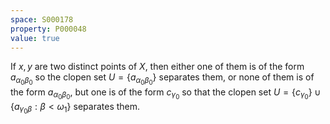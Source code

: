 ```yaml
---
space: S000178
property: P000048
value: true
---
```


If $x, y$ are two distinct points of $X$, then either one of them is of the form $a_{\alpha_0\beta_0}$ so the clopen set $U = \{a_{\alpha_0\beta_0}\}$ separates them, or none of them is of the form $a_{\alpha_0\beta_0}$, but one is of the form $c_{\gamma_0}$ so that the clopen set $U = \{c_{\gamma_0}\}\cup\{a_{\gamma_0\beta}:\beta < \omega_1\}$ separates them.